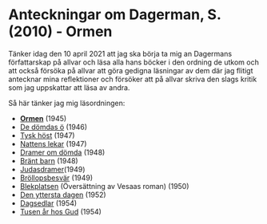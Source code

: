 # Anteckningar om Dagerman, S. (2010) - Ormen

Tänker idag den 10 april 2021 att jag ska börja ta mig an Dagermans författarskap på allvar och läsa alla hans böcker i den ordning de utkom och att också försöka på allvar att göra gedigna läsningar av dem där jag flitigt antecknar mina reflektioner och försöker att på allvar skriva den slags kritik som jag uppskattar att läsa av andra. 

Så här tänker jag mig läsordningen:

* [**Ormen**](https://archive.fo/Gct1C) (1945)
* [De dömdas ö](https://archive.fo/GWpXX) (1946)
* [Tysk höst](https://archive.fo/B8yjn) (1947)
* [Nattens lekar](https://archive.fo/kQvZz) (1947)
* [Dramer om dömda](https://archive.fo/KjA8c) (1948)
* [Bränt barn](https://archive.fo/zrL9h) (1948)
* [Judasdramer](https://archive.fo/Z5Z6e)(1949)
* [Bröllopsbesvär](https://archive.fo/EkAFi) (1949)
* [Blekplatsen](https://archive.fo/hVXCy) (Översättning av Vesaas roman) (1950)
* [Den yttersta dagen](https://archive.fo/NZvmN) (1952)
* [Dagsedlar](https://archive.fo/qaxnz) (1954)
* [Tusen år hos Gud](https://archive.fo/2jNVf) (1954)



